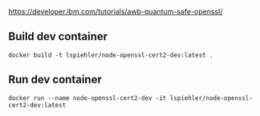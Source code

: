 https://developer.ibm.com/tutorials/awb-quantum-safe-openssl/

## Build dev container
```
docker build -t lspiehler/node-openssl-cert2-dev:latest .
```

## Run dev container
```
docker run --name node-openssl-cert2-dev -it lspiehler/node-openssl-cert2-dev:latest
```